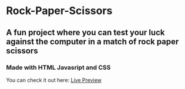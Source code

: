 # Rock-Paper-Scissors

## A fun project where you can test your luck against the computer in a match of rock paper scissors

### Made with HTML Javasript and CSS


You can check it out here: [Live Preview](https://beppe94.github.io/Rock-Paper-Scissors/)
